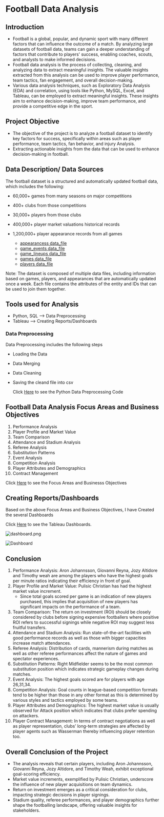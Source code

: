 # Football Data Analysis

## Introduction
- Football is a global, popular, and dynamic sport with many different factors that can influence the outcome of a match. By analyzing large datasets of football data, teams can gain a deeper understanding of factors that contribute to players' success, enabling coaches, scouts, and analysts to make informed decisions.
- Football data analysis is the process of collecting, cleaning, and analyzing data to extract meaningful insights. The valuable insights extracted from this analysis can be used to improve player performance, team tactics, fan engagement, and overall decision-making.
- Various data analysis techniques, such as Exploratory Data Analysis (EDA) and correlation, using tools like Python, MySQL, Excel, and Tableau, can be employed to extract meaningful insights. These insights aim to enhance decision-making, improve team performance, and provide a competitive edge in the sport.

## Project Objective
- The objective of the project is to analyze a football dataset to identify key factors for success, specifically within areas such as player performance, team tactics, fan behavior, and 
injury Analysis.
- Extracting actionable insights from the data that can be used to enhance decision-making in football.

## Data Description/ Data Sources
The football dataset is a structured and automatically updated football data, which includes the following:
- 60,000+ games from many seasons on major competitions
- 400+ clubs from those competitions
- 30,000+ players from those clubs
- 400,000+ player market valuations historical records
- 1,200,000+ player appearance records from all games
  
   - [appearancess data_file](appearances.xlsx)
   - [game_events data_file](game_events.xlsx)
   - [game_lineups data_file](game_lineups.xlsx)
   - [games data_file](games.xlsx)
   - [players data_file](players.xlsx)
  
Note: The dataset is composed of multiple data files, including information based on games, players, and appearances that are automatically updated once a week. Each file contains the attributes of the entity and IDs that can be used to join them together.

## Tools used for Analysis
- Python, SQL --> Data Preprocessing
- Tableau --> Creating Reports/Dashboards

### Data Preprocessing
Data Preprocessing includes the following steps
- Loading the Data
- Data Merging
- Data Cleaning
- Saving the cleand file into csv
  
  Click [Here](Project,ipynb) to see the Python Data Preprocessing Code

## Football Data Analysis Focus Areas and Business Objectives
1. Performance Analysis
2. Player Profile and Market Value
3. Team Comparison
4. Attendance and Stadium Analysis
5. Referee Analysis
6. Substitution Patterns
7. Event Analysis
8. Competition Analysis
9. Player Attributes and Demographics
10. Contract Management

Click [Here](Business_Objectives.docx)  to see the Focus Areas and Businesss Objectives

## Creating Reports/Dashboards
Based on the above Focus Areas and Business Objectives, I have Created the several Dashboards

Click [Here](Project.twbx)  to see the Tableau Dashboards.

![dashboard.png]()

![Dashboard](https://github.com/raviyenuganti123/Football-Data-Analysis/assets/171903585/fdaeb874-a64e-4142-b5b4-5a661bca394c)


## Conclusion
1.  Performance Analysis: Aron Johannsson, Giovanni Reyna, Jozy Altidore and Timothy weah are among the players who have the highest goals per minute ratios indicating their efficiency in front of goal.
2. Player Profile and Market Value: Pulisic Christian has had the highest market value increment.
   - Since total goals scored per game is an indication of new players purchased, this implies that acquisition of new players has significant impacts on the performance of a team.
4. Team Comparison: The return on investment (ROI) should be closely considered by clubs before signing expensive footballers where positive ROI refers to successful signings while negative ROI may suggest less fruitful transfers.
5. Attendance and Stadium Analysis: Run state-of-the-art facilities with good performance records as well as those with bigger capacities increase match attendances.
6. Referee Analysis: Distribution of cards, mannerism during matches as well as other referee performances affect the nature of games and spectator experiences.
7. Substitution Patterns: Right Midfielder seems to be the most common substitution position which indicates strategic gameplay changes during matches.
8. Event Analysis: The highest goals scored are for players with age 26,31,34.
9. Competition Analysis: Goal counts in league-based competition formats tend to be higher than those in any other format as this is determined by various styles and tactics employed by some teams.
10. Player Attributes and Demographics: The highest market value is usually observed for Attack position which indicates that clubs prefer spending on attackers.
11. Player Contract Management: In terms of contract negotiations as well as player representation, clubs’ long-term strategies are affected by player agents such as Wasserman thereby influencing player retention too.

## Overall Conclusion of the Project
- The analysis reveals that certain players, including Aron Johannsson, Giovanni Reyna, Jozy Altidore, and Timothy Weah, exhibit exceptional goal-scoring efficiency. 
- Market value increments, exemplified by Pulisic Christian, underscore the influence of new player acquisitions on team dynamics.
- Return on investment emerges as a critical consideration for clubs, impacting strategic decisions in player signings.
- Stadium quality, referee performances, and player demographics further shape the footballing landscape, offering valuable insights for stakeholders.




  

  

  

  


  



